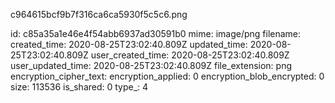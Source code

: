 c964615bcf9b7f316ca6ca5930f5c5c6.png

id: c85a35a1e46e4f54abb6937ad30591b0
mime: image/png
filename: 
created_time: 2020-08-25T23:02:40.809Z
updated_time: 2020-08-25T23:02:40.809Z
user_created_time: 2020-08-25T23:02:40.809Z
user_updated_time: 2020-08-25T23:02:40.809Z
file_extension: png
encryption_cipher_text: 
encryption_applied: 0
encryption_blob_encrypted: 0
size: 113536
is_shared: 0
type_: 4
